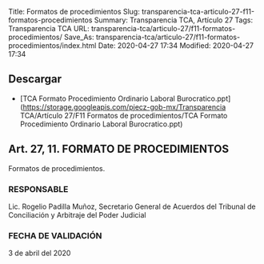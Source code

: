 Title: Formatos de procedimientos
Slug: transparencia-tca-articulo-27-f11-formatos-procedimientos
Summary: Transparencia TCA, Artículo 27
Tags: Transparencia TCA
URL: transparencia-tca/articulo-27/f11-formatos-procedimientos/
Save_As: transparencia-tca/articulo-27/f11-formatos-procedimientos/index.html
Date: 2020-04-27 17:34
Modified: 2020-04-27 17:34


## Descargar


* [TCA Formato Procedimiento Ordinario Laboral Burocratico.ppt](https://storage.googleapis.com/pjecz-gob-mx/Transparencia TCA/Artículo 27/F11 Formatos de procedimientos/TCA Formato Procedimiento Ordinario Laboral Burocratico.ppt)


## Art. 27, 11. FORMATO DE PROCEDIMIENTOS

Formatos de procedimientos.


### RESPONSABLE

Lic. Rogelio Padilla Muñoz, Secretario General de Acuerdos del Tribunal de Conciliación y Arbitraje del Poder Judicial


### FECHA DE VALIDACIÓN

3 de abril del 2020




